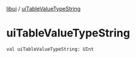 [libui](index.md) / [uiTableValueTypeString](./ui-table-value-type-string.md)

# uiTableValueTypeString

`val uiTableValueTypeString: UInt`